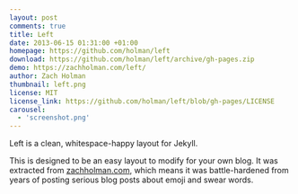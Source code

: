 ```yaml
---
layout: post
comments: true
title: Left
date: 2013-06-15 01:31:00 +01:00
homepage: https://github.com/holman/left
download: https://github.com/holman/left/archive/gh-pages.zip
demo: https://zachholman.com/left/
author: Zach Holman
thumbnail: left.png
license: MIT
license_link: https://github.com/holman/left/blob/gh-pages/LICENSE
carousel:
  - 'screenshot.png'
---
```


Left is a clean, whitespace-happy layout for Jekyll.

This is designed to be an easy layout to modify for your own blog. It was extracted from [zachholman.com](https://zachholman.com/), which means it was battle-hardened from years of posting serious blog posts about emoji and swear words.
